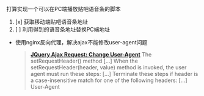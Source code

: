 打算实现一个可以在PC端播放贴吧语音条的脚本

1. [x] 获取移动端贴吧语音条地址
2. [ ] 利用得到的语音条地址替换PC端地址



* 使用nginx反向代理，解决ajax不能修改user-agent问题
    > **[JQuery Ajax Request: Change User-Agent](https://stackoverflow.com/questions/5771878/jquery-ajax-request-change-user-agent)**
    > The setRequestHeader() method
    > [...]
    > When the setRequestHeader(header, value) method is invoked, the user agent must run these steps: [...]
    > Terminate these steps if header is a case-insensitive match for one of the following headers:
    > [...]
    > User-Agent